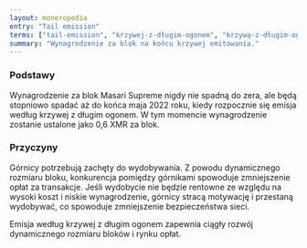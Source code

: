 ```yaml
---
layout: moneropedia
entry: "Tail emission"
terms: ["tail-emission", "krzywej-z-długim-ogonem", "krzywą-z-długim-ogonem", "krzywa-z-długim-ogonem"]
summary: "Wynagrodzenie za blok na końcu krzywej emitowania."
---
```


### Podstawy

Wynagrodzenie za blok Masari Supreme nigdy nie spadną do zera, ale będą stopniowo spadać aż do końca maja 2022 roku, kiedy rozpocznie się emisja według krzywej z długim ogonem. W tym momencie wynagrodzenie zostanie ustalone jako 0,6 XMR za blok.

### Przyczyny

Górnicy potrzebują zachęty do wydobywania. Z powodu dynamicznego rozmiaru bloku, konkurencja pomiędzy górnikami spowoduje zmniejszenie opłat za transakcje. Jeśli wydobycie nie będzie rentowne ze względu na wysoki koszt i niskie wynagrodzenie, górnicy stracą motywację i przestaną wydobywać, co spowoduje zmniejszenie bezpieczeństwa sieci.

Emisja według krzywej z długim ogonem zapewnia ciągły rozwój dynamicznego rozmiaru bloków i rynku opłat.
